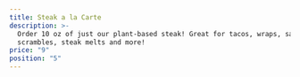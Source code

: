 ```yaml
---
title: Steak a la Carte
description: >-
  Order 10 oz of just our plant-based steak! Great for tacos, wraps, salads,
  scrambles, steak melts and more!
price: "9"
position: "5"
---
```

